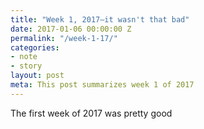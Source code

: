 ```yaml
---
title: "Week 1, 2017—it wasn't that bad"
date: 2017-01-06 00:00:00 Z
permalink: "/week-1-17/"
categories:
- note
- story
layout: post
meta: This post summarizes week 1 of 2017
---
```


The first week of 2017 was pretty good
